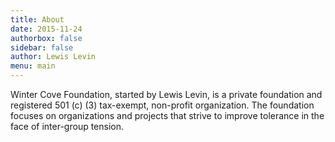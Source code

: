 ```yaml
---
title: About
date: 2015-11-24
authorbox: false
sidebar: false
author: Lewis Levin
menu: main
---
```


Winter Cove Foundation, started by Lewis Levin, is a private foundation and registered 501 (c) (3) tax-exempt, non-profit organization. The foundation focuses on organizations and projects that strive to improve tolerance in the face of inter-group tension.